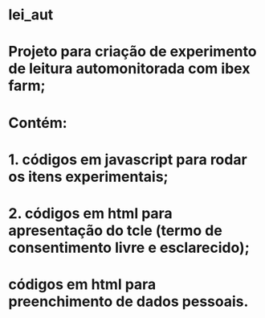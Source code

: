 # lei_aut
# Projeto para criação de experimento de leitura automonitorada com ibex farm;
# Contém:
# 1. códigos em javascript para rodar os itens experimentais;
# 2. códigos em html para apresentação do tcle (termo de consentimento livre e esclarecido);
# códigos em html para preenchimento de dados pessoais.
